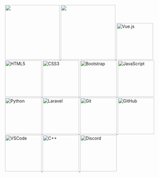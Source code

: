 <table>
  <a href="https://github.com/leehxd">
  <img height="180em" src="https://github-readme-stats.vercel.app/api?username=leehxd&show_icons=true&theme=tokyonight&include_all_commits=true&count_private=true"/>
  <img height="180em" src="https://github-readme-stats.vercel.app/api/top-langs/?username=leehxd&layout=compact&langs_count=6&theme=tokyonight"/>
  <img src="https://img.icons8.com/color/2x/vue-js.png" width="120" alt="Vue.js">
  <img src="https://img.icons8.com/color/2x/html-5.png" width="120" alt="HTML5">
  <img src="https://img.icons8.com/color/2x/css3.png" width="120" alt="CSS3">
  <img src="https://img.icons8.com/color/2x/bootstrap.png" width="120" alt="Bootstrap">
  <img src="https://img.icons8.com/nolan/2x/javascript.png" width="120" alt="JavaScript">
  <img src="https://img.icons8.com/color/2x/python.png" width="120" alt="Python">
  <img src="https://cdn.iconscout.com/icon/free/png-64/laravel-226015.png" width="120" alt="Laravel">
<img src="https://img.icons8.com/color/2x/git.png" width="120" alt="Git">
<img src="https://img.icons8.com/color/2x/github--v1.png" width="120" alt="GitHub">
<img src="https://img.icons8.com/color/2x/visual-studio-code-2019.png" width="120" alt="VSCode">
<img src="https://img.icons8.com/color/2x/c-plus-plus-logo.png" width="120" alt="C++">
<img src="https://img.icons8.com/color/2x/discord-logo.png" width="120" alt="Discord">


</table>
